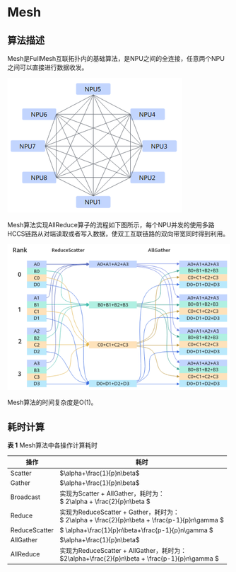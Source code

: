 # Mesh

## 算法描述

Mesh是FullMesh互联拓扑内的基础算法，是NPU之间的全连接，任意两个NPU之间可以直接进行数据收发。

![](figures/mesh.png)

Mesh算法实现AllReduce算子的流程如下图所示，每个NPU并发的使用多路HCCS链路从对端读取或者写入数据，使双工互联链路的双向带宽同时得到利用。

![](figures/AllReduce_Mesh.png)

Mesh算法的时间复杂度是O\(1\)。

## 耗时计算

**表 1**  Mesh算法中各操作计算耗时

| 操作          | 耗时                             |
| ------------- | -------------------------------- |
| Scatter       | $\alpha+\frac{1}{p}n\beta$       |
| Gather        | $\alpha+\frac{1}{p}n\beta$       |
| Broadcast     |  实现为Scatter + AllGather，耗时为：<br> $ 2\alpha + \frac{2}{p}n\beta $     |
| Reduce       |  实现为ReduceScatter + Gather，耗时为：<br> $ 2\alpha + \frac{2}{p}n\beta + \frac{p-1}{p}n\gamma  $     |
| ReduceScatter | $ \alpha+\frac{1}{p}n\beta+\frac{p-1}{p}n\gamma $|
| AllGather        | $\alpha+\frac{1}{p}n\beta$       |
| AllReduce     | 实现为ReduceScatter + AllGather，耗时为：<br> $2\alpha+\frac{2}{p}n\beta + \frac{p-1}{p}n\gamma  $                                   |